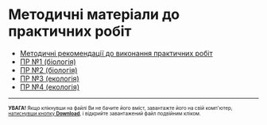 # Методичні матеріали до практичних робіт

* [Методичні рекомендації до виконання практичних робіт](https://github.com/SelectPPC/Biology/blob/main/Practice/%D0%9C%D0%A0%20%D0%94%D0%9E%20%D0%9F%D0%A0.docx?raw=true)
* [ПР №1 (біологія)](https://github.com/SelectPPC/Biology/blob/main/Practice/%D0%9F%D0%A0%20%E2%84%96%201(%D0%B1%D1%96%D0%BE%D0%BB%D0%BE%D0%B3%D1%96%D1%8F).docx?raw=true)
* [ПР №2 (біологія)](https://github.com/SelectPPC/Biology/blob/main/Practice/%D0%9F%D0%A0%20%E2%84%962%20(%D0%B1%D1%96%D0%BE%D0%BB%D0%BE%D0%B3%D1%96%D1%8F).docx?raw=true)
* [ПР №3 (екологія)](https://github.com/SelectPPC/Biology/blob/main/Practice/%D0%9F%D0%A0%20%E2%84%96%203(%D0%B5%D0%BA%D0%BE%D0%BB%D0%BE%D0%B3%D1%96%D1%8F).docx?raw=true)
* [ПР №4 (екологія)](https://github.com/SelectPPC/Biology/blob/main/Practice/%D0%9F%D0%A0%20%E2%84%96%204%20(%D0%B5%D0%BA%D0%BE%D0%BB%D0%BE%D0%B3%D1%96%D1%8F).docx?raw=true)

---
<sup><sup>**УВАГА!** Якщо клікнувши на файлі Ви не бачите його вміст, завантажте його на свій комп'ютер, [натиснувши кнопку **Download**](https://raw.githubusercontent.com/SelectPPC/Biology/main/other/download-github.png), і відкрийте завантажений файл подвійним кліком.</sup></sup>
